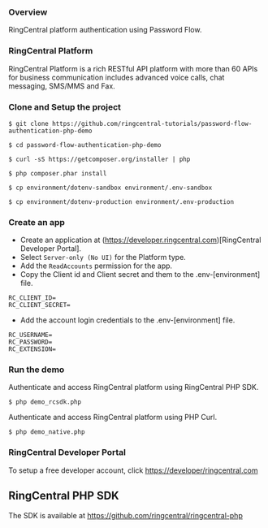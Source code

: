 ### Overview
RingCentral platform authentication using Password Flow.

### RingCentral Platform
RingCentral Platform is a rich RESTful API platform with more than 60 APIs for business communication includes advanced voice calls, chat messaging, SMS/MMS and Fax.



### Clone and Setup the project
```
$ git clone https://github.com/ringcentral-tutorials/password-flow-authentication-php-demo

$ cd password-flow-authentication-php-demo

$ curl -sS https://getcomposer.org/installer | php

$ php composer.phar install

$ cp environment/dotenv-sandbox environment/.env-sandbox

$ cp environment/dotenv-production environment/.env-production

```

### Create an app

* Create an application at (https://developer.ringcentral.com)[RingCentral Developer Portal].
* Select `Server-only (No UI)` for the Platform type.
* Add the `ReadAccounts` permission for the app.
* Copy the Client id and Client secret and them to the .env-[environment] file.
```
RC_CLIENT_ID=
RC_CLIENT_SECRET=
```
* Add the account login credentials to the .env-[environment] file.
```
RC_USERNAME=
RC_PASSWORD=
RC_EXTENSION=
```

### Run the demo
Authenticate and access RingCentral platform using RingCentral PHP SDK.
```
$ php demo_rcsdk.php
```

Authenticate and access RingCentral platform using PHP Curl.
```
$ php demo_native.php
```

### RingCentral Developer Portal
To setup a free developer account, click [https://developer/ringcentral.com](here)

## RingCentral PHP SDK
The SDK is available at https://github.com/ringcentral/ringcentral-php
